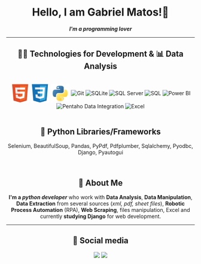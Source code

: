 <h1 align="center">Hello, I am Gabriel Matos!👋</h1>
<p align="center"><b><i>I'm a programming lover</i></b></p>

<hr>

<h2 align="center">👨‍💻 Technologies for Development & 📊 Data Analysis</h2>
<div align="center" style="display: inline_block"><br>
  <img align="center" width="50" src="https://raw.githubusercontent.com/devicons/devicon/master/icons/html5/html5-original.svg" title="HTML"/>
  <img align="center" width="50" src="https://raw.githubusercontent.com/devicons/devicon/master/icons/css3/css3-original.svg" title="CSS"/>
  <img align="center" width="50" src="https://raw.githubusercontent.com/devicons/devicon/master/icons/python/python-original.svg" title="Python"/>
  <img align="center" width="50" src="https://cdn.jsdelivr.net/gh/devicons/devicon@latest/icons/git/git-original.svg" title="Git"/>
  <img align="center" width="50" src="https://cdn.jsdelivr.net/gh/devicons/devicon@latest/icons/sqlite/sqlite-original.svg" title="SQLite"/>
  <img align="center" width="50" src="https://cdn.jsdelivr.net/gh/devicons/devicon@latest/icons/microsoftsqlserver/microsoftsqlserver-original.svg" title="SQL Server"/> 
  <img align="center" width="55" src="https://cdn.jsdelivr.net/gh/devicons/devicon@latest/icons/sqldeveloper/sqldeveloper-original.svg" title="SQL"/>
  <img align="center" width="38" src="https://github.com/microsoft/PowerBI-Icons/blob/main/SVG/Power-BI.svg" title="Power BI"q>
  <img align="center" width="55" src="https://agail.com.br/wp-content/uploads/2020/12/pdi.png" title="Pentaho Data Integration"/>
  <img align="center" width="55" src="https://www.svgrepo.com/show/373590/excel2.svg" title="Excel"/>
</div>

<br>

<h2 align="center">🐍 Python Libraries/Frameworks</h2>
<p align="center">Selenium, BeautifulSoup, Pandas, PyPdf, Pdfplumber, Sqlalchemy, Pyodbc, Django, Pyautogui</p>

<br>

<h2 align="center">📝 About Me</h2>
<p align="center"><b>I'm a <i>python developer</i></b> who work with <b>Data Analysis</b>, <b>Data Manipulation</b>, <b>Data Extraction</b> from several sources (<i>xml, pdf, sheet files</i>), <b>Robotic Process Automation</b> (RPA), <b>Web Scraping</b>, files manipulation, Excel and currently <b>studying Django</b> for web development.</p>

<hr>


<h2 align="center">📱 Social media</h2>
<div align="center"> 
  <a href="https://instagram.com/gabrieluis.dev" target="_blank"><img src="https://img.shields.io/badge/-Instagram-%23E4405F?style=for-the-badge&logo=instagram&logoColor=white" target="_blank"></a>
  <a href="https://www.linkedin.com/in/gl-dev" target="_blank"><img src="https://img.shields.io/badge/-LinkedIn-%230077B5?style=for-the-badge&logo=linkedin&logoColor=white" target="_blank"></a> 
</div>

